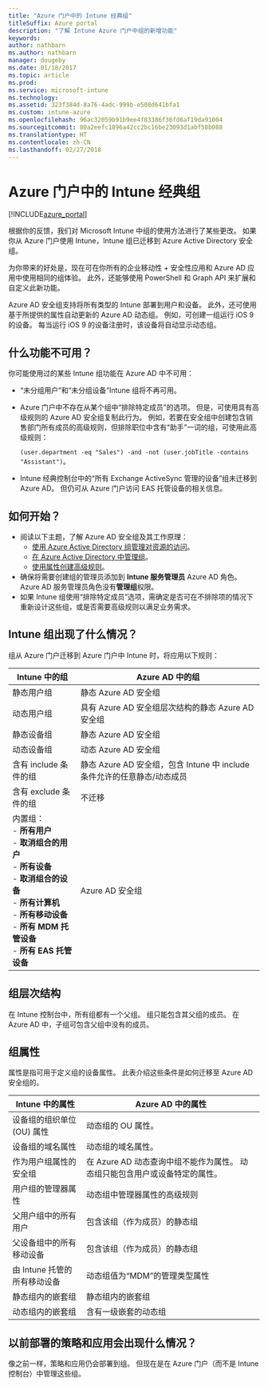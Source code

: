 ```yaml
---
title: "Azure 门户中的 Intune 经典组"
titleSuffix: Azure portal
description: "了解 Intune Azure 门户中组的新增功能"
keywords: 
author: nathbarn
ms.author: nathbarn
manager: dougeby
ms.date: 01/18/2017
ms.topic: article
ms.prod: 
ms.service: microsoft-intune
ms.technology: 
ms.assetid: 323f384d-8a76-4adc-999b-e508d641bfa1
ms.custom: intune-azure
ms.openlocfilehash: 96ac32059b91b9ee4f83386f36fd6af19da91004
ms.sourcegitcommit: 80a2eefc1896a42cc2bc16be23093d1abf58b088
ms.translationtype: HT
ms.contentlocale: zh-CN
ms.lasthandoff: 02/27/2018
---
```

# <a name="intune-classic-groups-in-the-azure-portal"></a>Azure 门户中的 Intune 经典组

[!INCLUDE[azure_portal](./includes/azure_portal.md)]

根据你的反馈，我们对 Microsoft Intune 中组的使用方法进行了某些更改。
如果你从 Azure 门户使用 Intune，Intune 组已迁移到 Azure Active Directory 安全组。

为你带来的好处是，现在可在你所有的企业移动性 + 安全性应用和 Azure AD 应用中使用相同的组体验。 此外，还能够使用 PowerShell 和 Graph API 来扩展和自定义此新功能。

Azure AD 安全组支持将所有类型的 Intune 部署到用户和设备。 此外，还可使用基于所提供的属性自动更新的 Azure AD 动态组。 例如，可创建一组运行 iOS 9 的设备。 每当运行 iOS 9 的设备注册时，该设备将自动显示动态组。

## <a name="what-is-not-available"></a>什么功能不可用？

你可能使用过的某些 Intune 组功能在 Azure AD 中不可用：

- “未分组用户”和“未分组设备”Intune 组将不再可用。
- Azure 门户中不存在从某个组中“排除特定成员”的选项。 但是，可使用具有高级规则的 Azure AD 安全组复制此行为。 例如，若要在安全组中创建包含销售部门所有成员的高级规则，但排除职位中含有“助手”一词的组，可使用此高级规则：

  `(user.department -eq "Sales") -and -not (user.jobTitle -contains "Assistant")`。
- Intune 经典控制台中的“所有 Exchange ActiveSync 管理的设备”组未迁移到 Azure AD。 但仍可从 Azure 门户访问 EAS 托管设备的相关信息。

## <a name="how-to-get-started"></a>如何开始？

- 阅读以下主题，了解 Azure AD 安全组及其工作原理：
    -  [使用 Azure Active Directory 组管理对资源的访问](https://azure.microsoft.com/documentation/articles/active-directory-manage-groups/)。
    -  [在 Azure Active Directory 中管理组](https://azure.microsoft.com/documentation/articles/active-directory-accessmanagement-manage-groups/)。
    -  [使用属性创建高级规则](https://azure.microsoft.com/documentation/articles/active-directory-accessmanagement-groups-with-advanced-rules/)。
-  确保将需要创建组的管理员添加到 **Intune 服务管理员** Azure AD 角色。 Azure AD 服务管理员角色没有**管理组**权限。
-  如果 Intune 组使用“排除特定成员”选项，需确定是否可在不排除项的情况下重新设计这些组，或是否需要高级规则以满足业务需求。


## <a name="what-happened-to-intune-groups"></a>Intune 组出现了什么情况？
组从 Azure 门户迁移到 Azure 门户中 Intune 时，将应用以下规则：

| Intune 中的组|Azure AD 中的组|
|-----------------------------------------------------------------------|-------------------------------------------------------------|
|静态用户组|静态 Azure AD 安全组|
|动态用户组|具有 Azure AD 安全组层次结构的静态 Azure AD 安全组|
|静态设备组|静态 Azure AD 安全组|
|动态设备组|动态 Azure AD 安全组|
|含有 include 条件的组|静态 Azure AD 安全组，包含 Intune 中 include 条件允许的任意静态/动态成员|
|含有 exclude 条件的组|不迁移|
|内置组：<br>- **所有用户**<br>- **取消组合的用户**<br>- **所有设备**<br>- **取消组合的设备**<br>- **所有计算机**<br>- **所有移动设备**<br>- **所有 MDM 托管设备**<br>- **所有 EAS 托管设备**|Azure AD 安全组|

## <a name="group-hierarchy"></a>组层次结构

在 Intune 控制台中，所有组都有一个父组。 组只能包含其父组的成员。 在 Azure AD 中，子组可包含父组中没有的成员。

## <a name="group-attributes"></a>组属性
属性是指可用于定义组的设备属性。 此表介绍这些条件是如何迁移至 Azure AD 安全组的。

| Intune 中的属性|Azure AD 中的属性|
|-----------------------------------------------------------------------|-------------------------------------------------------------|
|设备组的组织单位 (OU) 属性|动态组的 OU 属性。|
|设备组的域名属性|动态组的域名属性。|
|作为用户组属性的安全组|在 Azure AD 动态查询中组不能作为属性。 动态组只能包含用户或设备特定的属性。|
|用户组的管理器属性|动态组中管理器属性的高级规则|
|父用户组中的所有用户|包含该组（作为成员）的静态组|
|父设备组中的所有移动设备|包含该组（作为成员）的静态组|
|由 Intune 托管的所有移动设备|动态组值为“MDM”的管理类型属性|
|静态组内的嵌套组 |静态组内的嵌套组|
|动态组内的嵌套组|含有一级嵌套的动态组|

## <a name="what-happens-to-policies-and-apps-you-previously-deployed"></a>以前部署的策略和应用会出现什么情况？

像之前一样，策略和应用仍会部署到组。 但现在是在 Azure 门户（而不是 Intune 控制台）中管理这些组。
